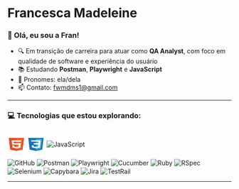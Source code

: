 # Francesca Madeleine

### 👋 Olá, eu sou a Fran!

- 🔍 Em transição de carreira para atuar como **QA Analyst**, com foco em qualidade de software e experiência do usuário  
- 📚 Estudando **Postman**, **Playwright** e **JavaScript**  
- 💬 Pronomes: ela/dela  
- 📫 Contato: fwmdms1@gmail.com  

---

### 💻 Tecnologias que estou explorando:

<div style="display: inline_block"><br>
  <img align="center" alt="HTML" height="30" width="40" src="https://raw.githubusercontent.com/devicons/devicon/master/icons/html5/html5-original.svg">
  <img align="center" alt="CSS" height="30" width="40" src="https://raw.githubusercontent.com/devicons/devicon/master/icons/css3/css3-original.svg">
  <img align="center" alt="JavaScript" height="30" width="80" src="https://img.shields.io/badge/JavaScript-323330?style=for-the-badge&logo=javascript&logoColor=F7DF1E">
<div style="display: inline_block"><br>
  <img align="center" alt="GitHub" height="30" width="40" src="https://cdn.jsdelivr.net/gh/devicons/devicon/icons/github/github-original.svg" />
  <img align="center" alt="Postman" height="30" width="40" src="https://www.vectorlogo.zone/logos/getpostman/getpostman-icon.svg" />
  <img align="center" alt="Playwright" height="30" width="40" src="https://playwright.dev/img/playwright-logo.svg" />
  <img align="center" alt="Cucumber" height="30" width="40" src="https://cucumber.io/images/logo.svg" />
  <img align="center" alt="Ruby" height="30" width="40" src="https://cdn.jsdelivr.net/gh/devicons/devicon/icons/ruby/ruby-original.svg" />
  <img align="center" alt="RSpec" height="30" width="40" src="https://rspec.info/assets/logo.png" />
  <img align="center" alt="Selenium" height="30" width="40" src="https://www.vectorlogo.zone/logos/selenium/selenium-icon.svg" />
  <img align="center" alt="Capybara" height="30" width="40" src="https://raw.githubusercontent.com/teamcapybara/capybara/master/logo/capybara.png" />
  <img align="center" alt="Jira" height="30" width="40" src="https://cdn.jsdelivr.net/gh/devicons/devicon/icons/jira/jira-original.svg" />
  <img align="center" alt="TestRail" height="30" width="40" src="https://www.gurock.com/images/testrail/testrail-icon.svg" />
</div>

---

